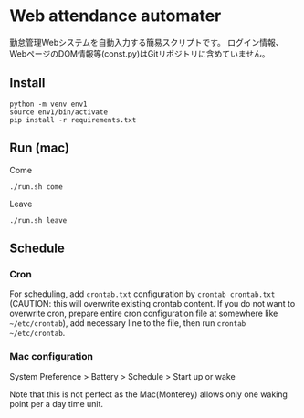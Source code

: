 # Web attendance automater

勤怠管理Webシステムを自動入力する簡易スクリプトです。
ログイン情報、WebページのDOM情報等(const.py)はGitリポジトリに含めていません。

## Install

```
python -m venv env1
source env1/bin/activate
pip install -r requirements.txt
```

## Run (mac)

Come

```
./run.sh come
```

Leave

```
./run.sh leave
```

## Schedule

### Cron

For scheduling, add `crontab.txt` configuration by `crontab crontab.txt` (CAUTION: this will overwrite existing crontab content. If you do not want to overwrite cron, prepare entire cron configuration file at somewhere like `~/etc/crontab`), add necessary line to the file, then run `crontab ~/etc/crontab`. 

### Mac configuration

System Preference > Battery > Schedule > Start up or wake

Note that this is not perfect as the Mac(Monterey) allows only one waking point per a day time unit.  